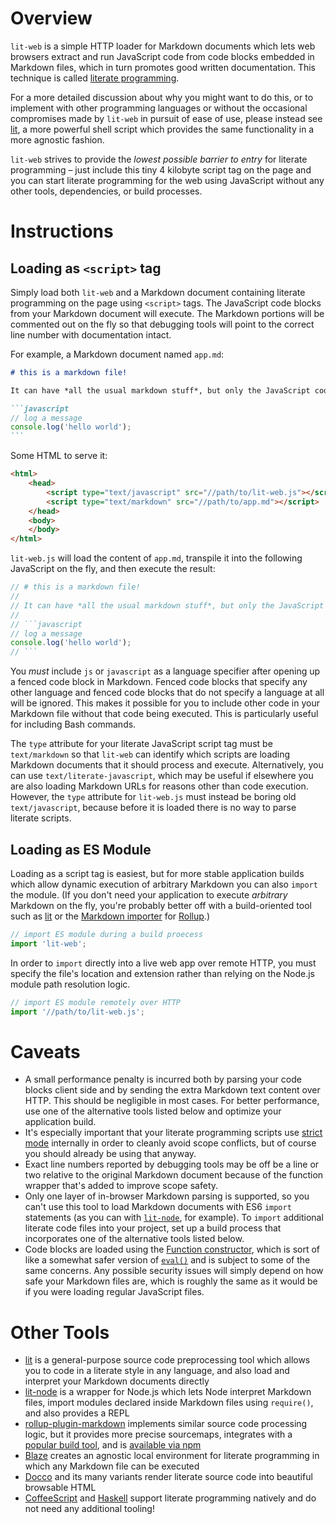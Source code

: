 # Overview

`lit-web` is a simple HTTP loader for Markdown documents which lets web browsers extract and run JavaScript code from code blocks embedded in Markdown files, which in turn promotes good written documentation. This technique is called [literate programming](https://en.wikipedia.org/wiki/Literate_programming).

For a more detailed discussion about why you might want to do this, or to implement with other programming languages or without the occasional compromises made by `lit-web` in pursuit of ease of use, please instead see [lit](https://github.com/vijithassar/lit), a more powerful shell script which provides the same functionality in a more agnostic fashion.

`lit-web` strives to provide the *lowest possible barrier to entry* for literate programming – just include this tiny 4 kilobyte script tag on the page and you can start literate programming for the web using JavaScript without any other tools, dependencies, or build processes.

# Instructions

## Loading as `<script>` tag

Simply load both `lit-web` and a Markdown document containing literate programming on the page using `<script>` tags. The JavaScript code blocks from your Markdown document will execute. The Markdown portions will be commented out on the fly so that debugging tools will point to the correct line number with documentation intact.

For example, a Markdown document named `app.md`:

~~~markdown
# this is a markdown file!

It can have *all the usual markdown stuff*, but only the JavaScript code blocks will run:

```javascript
// log a message
console.log('hello world');
```
~~~

Some HTML to serve it:

```html
<html>
    <head>
        <script type="text/javascript" src="//path/to/lit-web.js"></script>
        <script type="text/markdown" src="//path/to/app.md"></script>
    </head>
    <body>
    </body>
</html>
```

`lit-web.js` will load the content of `app.md`, transpile it into the following JavaScript on the fly, and then execute the result:

```javascript
// # this is a markdown file!
//
// It can have *all the usual markdown stuff*, but only the JavaScript code blocks will run:
//
// ```javascript
// log a message
console.log('hello world');
// ```
```

You *must* include `js` or `javascript` as a language specifier after opening up a fenced code block in Markdown. Fenced code blocks that specify any other language and fenced code blocks that do not specify a language at all will be ignored. This makes it possible for you to include other code in your Markdown file without that code being executed. This is particularly useful for including Bash commands.

The `type` attribute for your literate JavaScript script tag must be `text/markdown` so that `lit-web` can identify which scripts are loading Markdown documents that it should process and execute. Alternatively, you can use `text/literate-javascript`, which may be useful if elsewhere you are also loading Markdown URLs for reasons other than code execution. However, the `type` attribute for `lit-web.js` must instead be boring old `text/javascript`, because before it is loaded there is no way to parse literate scripts. 

## Loading as ES Module

Loading as a script tag is easiest, but for more stable application builds which allow dynamic execution of arbitrary Markdown you can also `import` the module. (If you don't need your application to execute *arbitrary* Markdown on the fly, you're probably better off with a build-oriented tool such as [lit](https://github.com/vijithassar/lit) or the [Markdown importer](https://www.npmjs.com/package/rollup-plugin-markdown) for [Rollup](https://rollupjs.org).)

```javascript
// import ES module during a build proecess
import 'lit-web';
```

In order to `import` directly into a live web app over remote HTTP, you must specify the file's location and extension rather than relying on the Node.js module path resolution logic.

```javascript
// import ES module remotely over HTTP
import '//path/to/lit-web.js';
```

# Caveats

- A small performance penalty is incurred both by parsing your code blocks client side and by sending the extra Markdown text content over HTTP. This should be negligible in most cases. For better performance, use one of the alternative tools listed below and optimize your application build.
- It's especially important that your literate programming scripts use [strict mode](https://developer.mozilla.org/en-US/docs/Web/JavaScript/Reference/Strict_mode) internally in order to cleanly avoid scope conflicts, but of course you should already be using that anyway.
- Exact line numbers reported by debugging tools may be off be a line or two relative to the original Markdown document because of the function wrapper that's added to improve scope safety.
- Only one layer of in-browser Markdown parsing is supported, so you can't use this tool to load Markdown documents with ES6 `import` statements (as you can with [`lit-node`](https://github.com/Rich-Harris/lit-node), for example). To `import` additional literate code files into your project, set up a build process that incorporates one of the alternative tools listed below.
- Code blocks are loaded using the [Function constructor](https://developer.mozilla.org/en-US/docs/Web/JavaScript/Reference/Global_Objects/Function), which is sort of like a somewhat safer version of [`eval()`](https://developer.mozilla.org/en-US/docs/Web/JavaScript/Reference/Global_Objects/eval) and is subject to some of the same concerns. Any possible security issues will simply depend on how safe your Markdown files are, which is roughly the same as it would be if you were loading regular JavaScript files.

# Other Tools

- [lit](https://github.com/vijithassar/lit) is a general-purpose source code preprocessing tool which allows you to code in a literate style in any language, and also load and interpret your Markdown documents directly
- [lit-node](https://github.com/Rich-Harris/lit-node) is a wrapper for Node.js which lets Node interpret Markdown files, import modules declared inside Markdown files using `require()`, and also provides a REPL
- [rollup-plugin-markdown](https://www.npmjs.com/package/rollup-plugin-markdown) implements similar source code processing logic, but it provides more precise sourcemaps, integrates with a [popular build tool](https://rollupjs.org), and is [available via npm](https://www.npmjs.com/package/rollup-plugin-markdown)
- [Blaze](https://github.com/0atman/blaze) creates an agnostic local environment for literate programming in which any Markdown file can be executed
- [Docco](http://ashkenas.com/docco/) and its many variants render literate source code into beautiful browsable HTML
- [CoffeeScript](http://coffeescript.org) and [Haskell](https://www.haskell.org/) support literate programming natively and do not need any additional tooling!